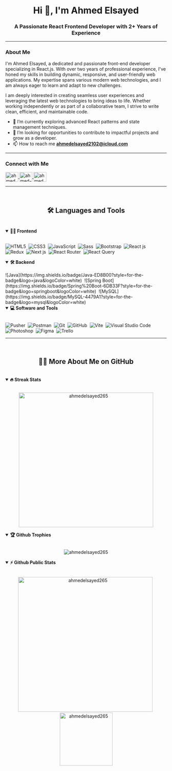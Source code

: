 <h1 align="center">Hi 👋, I'm Ahmed Elsayed</h1>
<h3 align="center">A Passionate React Frontend Developer with 2+ Years of Experience</h3>

---

### About Me

I'm Ahmed Elsayed, a dedicated and passionate front-end developer specializing in React.js. With over two years of professional experience, I've honed my skills in building dynamic, responsive, and user-friendly web applications. My expertise spans various modern web technologies, and I am always eager to learn and adapt to new challenges.

I am deeply interested in creating seamless user experiences and leveraging the latest web technologies to bring ideas to life. Whether working independently or as part of a collaborative team, I strive to write clean, efficient, and maintainable code.

- 🌱 I’m currently exploring advanced React patterns and state management techniques.
- 💼 I’m looking for opportunities to contribute to impactful projects and grow as a developer.
- 📫 How to reach me **ahmedelsayed2102@icloud.com**

---

### Connect with Me

<p align="left">
  <a href="https://twitter.com/ahmedel02002189" target="blank">
    <img align="center" src="https://raw.githubusercontent.com/rahuldkjain/github-profile-readme-generator/master/src/images/icons/Social/twitter.svg" alt="ahmedel02002189" height="30" width="40" />
  </a>
  <a href="https://linkedin.com/in/ahmed-elsayed-0ba86020b" target="blank">
    <img align="center" src="https://raw.githubusercontent.com/rahuldkjain/github-profile-readme-generator/master/src/images/icons/Social/linked-in-alt.svg" alt="ahmed-elsayed-0ba86020b" height="30" width="40" />
  </a>
  <a href="https://instagram.com/ahmedelsayed_122" target="blank">
    <img align="center" src="https://raw.githubusercontent.com/rahuldkjain/github-profile-readme-generator/master/src/images/icons/Social/instagram.svg" alt="ahmed._.elsayed_21" height="30" width="40" />
  </a>
</p>

---
<br>
<h2 align="center">🛠️ Languages and Tools</h2>
<br>
<details open>
<summary><b>🏄‍♂️ Frontend</b></summary>
<br>
  
![HTML5](https://img.shields.io/badge/-HTML5-E34F26?style=for-the-badge&logo=html5&logoColor=white)&nbsp;
![CSS3](https://img.shields.io/badge/-CSS3-1572B6?style=for-the-badge&logo=css3)&nbsp;
![JavaScript](https://img.shields.io/badge/-JavaScript-black?style=for-the-badge&logo=javascript)&nbsp;
![Sass](https://img.shields.io/badge/-Sass-CC6699?style=for-the-badge&logo=sass&logoColor=white)&nbsp;
![Bootstrap](https://img.shields.io/badge/-Bootstrap-563D7C?style=for-the-badge&logo=bootstrap)&nbsp;
![React js](https://img.shields.io/badge/React-20232A?style=for-the-badge&logo=react&logoColor=61DAFB)&nbsp;
![Redux](https://img.shields.io/badge/Redux-593D88?style=for-the-badge&logo=redux&logoColor=white)&nbsp;
![Next js](https://img.shields.io/badge/next%20js-000000?style=for-the-badge&logo=nextdotjs&logoColor=white)&nbsp;
![React Router](https://img.shields.io/badge/React_Router-CA4245?style=for-the-badge&logo=react-router&logoColor=white)&nbsp;
![React Query](https://img.shields.io/badge/React_Query-FF4154?style=for-the-badge&logo=ReactQuery&logoColor=white)&nbsp;
</details>

<details open>
<summary><b>🛠️ Backend</b></summary>
<br>
![Java](https://img.shields.io/badge/Java-ED8B00?style=for-the-badge&logo=java&logoColor=white)&nbsp;
![Spring Boot](https://img.shields.io/badge/Spring%20Boot-6DB33F?style=for-the-badge&logo=springboot&logoColor=white)&nbsp;
![MySQL](https://img.shields.io/badge/MySQL-4479A1?style=for-the-badge&logo=mysql&logoColor=white)&nbsp;
</details>

<details open>
<summary><b>💻 Software and Tools</b></summary>
<br>
  
![Pusher](https://img.shields.io/badge/Pusher-0F0C5A?style=for-the-badge&logo=pusher&logoColor=white)&nbsp;
![Postman](https://img.shields.io/badge/Postman-FF6C37?style=for-the-badge&logo=postman&logoColor=white)&nbsp;
![Git](https://img.shields.io/badge/-Git-black?style=for-the-badge&logo=git)&nbsp;
![GitHub](https://img.shields.io/badge/-GitHub-181717?style=for-the-badge&logo=github)&nbsp;
![Vite](https://img.shields.io/badge/Vite-B73BFE?style=for-the-badge&logo=vite&logoColor=FFD62E)&nbsp;
![Visual Studio Code](https://img.shields.io/badge/-Visual%20Studio%20Code-007ACC?style=for-the-badge&&logo=visual-studio-code&logoColor=white)&nbsp;
![Photoshop](https://img.shields.io/badge/Adobe%20Photoshop-31A8FF?style=for-the-badge&logo=Adobe%20Photoshop&logoColor=black)&nbsp;
![Figma](https://img.shields.io/badge/Figma-F24E1E?style=for-the-badge&logo=figma&logoColor=white)&nbsp;
![Trello](https://img.shields.io/badge/Trello-0052CC?style=for-the-badge&logo=trello&logoColor=white)&nbsp;
</details>

---
<br>
<h2 align="center">👨‍💻 More About Me on GitHub</h2>
<br>

<details open>
<summary><b>🔥 Streak Stats</b></summary>
<br>
<p align="center">
<img src="http://github-readme-streak-stats.herokuapp.com?user=ahmedelsayed265&theme=radical&hide_border=true" alt="ahmedelsayed265" width="420"/>
</p>
</details>

<details open>
<summary><b>🏆 Github Trophies</b></summary>
<br>
<p align="center">
<img src="https://github-profile-trophy.vercel.app/?username=ahmedelsayed265&theme=radical&no-frame=true&no-bg=true" alt="ahmedelsayed265" />
</p>
</details>

<details open>
<summary><b>⚡ Github Public Stats</b></summary>
<br>
<p align="center">
<img src="https://github-readme-stats.vercel.app/api?username=ahmedelsayed265&show_icons=true&theme=radical&count_private=true" alt="ahmedelsayed265" width="420"/>&nbsp;
<img src="https://github-readme-stats.vercel.app/api/top-langs/?username=ahmedelsayed265&layout=compact&theme=radical" alt="ahmedelsayed265" height="165">
</p>
</details>
